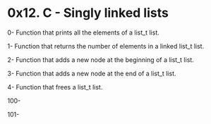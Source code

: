 # 0x12. C - Singly linked lists

0- Function that prints all the elements of a list_t list.

1- Function that returns the number of elements in a linked list_t list.

2- Function that adds a new node at the beginning of a list_t list.

3- Function that adds a new node at the end of a list_t list.

4- Function that frees a list_t list.

100- 

101- 

